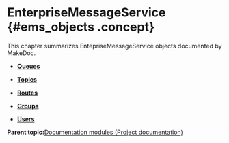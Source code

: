 # EnterpriseMessageService {#ems_objects .concept}

This chapter summarizes EntepriseMessageService objects documented by MakeDoc.

-   **[Queues](../../../core/documentation_modules/ems/queues.md)**  

-   **[Topics](../../../core/documentation_modules/ems/topics.md)**  

-   **[Routes](../../../core/documentation_modules/ems/routes.md)**  

-   **[Groups](../../../core/documentation_modules/ems/groups.md)**  

-   **[Users](../../../core/documentation_modules/ems/users.md)**  


**Parent topic:**[Documentation modules \(Project documentation\)](../../../core/documentation_modules/documentation_modules.md)

